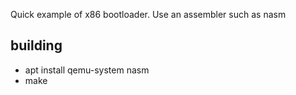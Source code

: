 Quick example of x86 bootloader. Use an assembler such as nasm
## building
* apt install qemu-system nasm
* make

